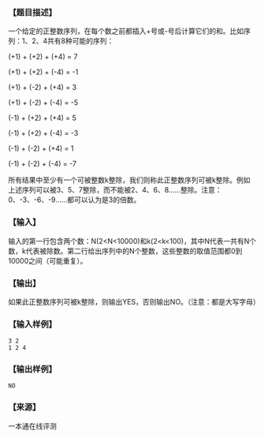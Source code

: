 ### 【题目描述】

一个给定的正整数序列，在每个数之前都插入+号或-号后计算它们的和。比如序列：1、2、4共有8种可能的序列：

(+1) + (+2) + (+4) = 7

(+1) + (+2) + (-4) = -1

(+1) + (-2) + (+4) = 3

(+1) + (-2) + (-4) = -5

(-1) + (+2) + (+4) = 5

(-1) + (+2) + (-4) = -3

(-1) + (-2) + (+4) = 1

(-1) + (-2) + (-4) = -7

所有结果中至少有一个可被整数k整除，我们则称此正整数序列可被k整除。例如上述序列可以被3、5、7整除，而不能被2、4、6、8……整除。注意：0、-3、-6、-9……都可以认为是3的倍数。

### 【输入】

输入的第一行包含两个数：N(2<N<10000)和k(2<k<100)，其中N代表一共有N个数，k代表被除数。第二行给出序列中的N个整数，这些整数的取值范围都0到10000之间（可能重复）。

### 【输出】

如果此正整数序列可被k整除，则输出YES，否则输出NO。（注意：都是大写字母）

### 【输入样例】
```
3 2
1 2 4
```

### 【输出样例】

```
NO
```



### 【来源】

 一本通在线评测 
